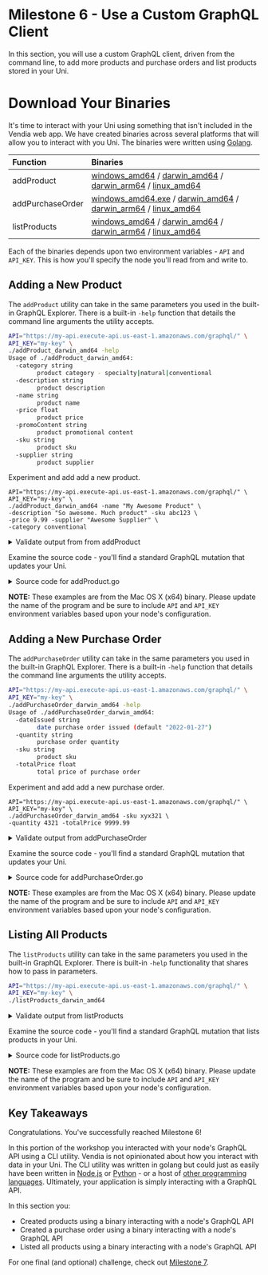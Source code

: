 # Milestone 6 - Use a Custom GraphQL Client
In this section, you will use a custom GraphQL client, driven from the command line, to add more products and purchase orders and list products stored in your Uni.

# Download Your Binaries
It's time to interact with your Uni using something that isn't included in the Vendia web app. We have created binaries across several platforms that will allow you to interact with you Uni. The binaries were written using [Golang](https://go.dev/).

|  Function | Binaries |
|:---------|:--------|
| addProduct | [windows_amd64](https://vendia-workshop-artifacts.s3.amazonaws.com/food-and-beverage/optimized-distribution/addProduct_windows_amd64.exe) / [darwin_amd64](https://vendia-workshop-artifacts.s3.amazonaws.com/food-and-beverage/optimized-distribution/addProduct_darwin_amd64) / [darwin_arm64](https://vendia-workshop-artifacts.s3.amazonaws.com/food-and-beverage/optimized-distribution/addProduct_darwin_arm64) / [linux_amd64](https://vendia-workshop-artifacts.s3.amazonaws.com/food-and-beverage/optimized-distribution/addProduct_linux_amd64) |
| addPurchaseOrder | [windows_amd64.exe](https://vendia-workshop-artifacts.s3.amazonaws.com/food-and-beverage/optimized-distribution/addPurchaseOrder_windows_amd64.exe) / [darwin_amd64](https://vendia-workshop-artifacts.s3.amazonaws.com/food-and-beverage/optimized-distribution/addPurchaseOrder_darwin_amd64) / [darwin_arm64](https://vendia-workshop-artifacts.s3.amazonaws.com/food-and-beverage/optimized-distribution/addPurchaseOrder_darwin_arm64) / [linux_amd64](https://vendia-workshop-artifacts.s3.amazonaws.com/food-and-beverage/optimized-distribution/addPurchaseOrder_linux_amd64) |
| listProducts | [windows_amd64](https://vendia-workshop-artifacts.s3.amazonaws.com/food-and-beverage/optimized-distribution/listProducts_windows_amd64.exe) / [darwin_amd64](https://vendia-workshop-artifacts.s3.amazonaws.com/food-and-beverage/optimized-distribution/listProducts_darwin_amd64) / [darwin_arm64](https://vendia-workshop-artifacts.s3.amazonaws.com/food-and-beverage/optimized-distribution/listProducts_darwin_arm64) / [linux_amd64](https://vendia-workshop-artifacts.s3.amazonaws.com/food-and-beverage/optimized-distribution/listProducts_linux_amd64) | 

Each of the binaries depends upon two environment variables - `API` and `API_KEY`. This is how you'll specify the node you'll read from and write to.

## Adding a New Product

The `addProduct` utility can take in the same parameters you used in the built-in GraphQL Explorer. There is a built-in `-help` function that details the command line arguments the utility accepts.

```bash
API="https://my-api.execute-api.us-east-1.amazonaws.com/graphql/" \
API_KEY="my-key" \
./addProduct_darwin_amd64 -help
Usage of ./addProduct_darwin_amd64:
  -category string
        product category - specialty|natural|conventional
  -description string
        product description
  -name string
        product name
  -price float
        product price
  -promoContent string
        product promotional content
  -sku string
        product sku
  -supplier string
        product supplier
```

Experiment and add add a new product.

```
API="https://my-api.execute-api.us-east-1.amazonaws.com/graphql/" \
API_KEY="my-key" \
./addProduct_darwin_amd64 -name "My Awesome Product" \
-description "So awesome. Much product" -sku abc123 \
-price 9.99 -supplier "Awesome Supplier" \
-category conventional
```

<details>
<summary>Validate output from from addProduct</summary>

<img width="1319" alt="new-product" src="https://user-images.githubusercontent.com/71095088/151473760-662b5251-f5a3-4335-9422-9f4c44bd0b9d.png">
</details>

Examine the source code - you'll find a standard GraphQL mutation that updates your Uni.

<details>
<summary>Source code for addProduct.go</summary>

The following code was use to build the `addProduct` binaries.

```
package main

import (
	"context"
	"flag"
	"fmt"
	"os"

	"github.com/machinebox/graphql"
)

func main() {
	// Shell variables for the Uni node
	api, ok := os.LookupEnv("API")
	if !ok {
		panic("API environment variable not set")
	}

	api_key, ok := os.LookupEnv("API_KEY")
	if !ok {
		panic("API_KEY environment variable not set")
	}

	namePtr := flag.String("name", "", "product name")
	descriptionPtr := flag.String("description", "", "product description")
	skuPtr := flag.String("sku", "", "product sku")
	categoryPtr := flag.String("category", "", "product category - specialty|natural|conventional")
	pricePtr := flag.Float64("price", 0.00, "product price")
	promoContentPtr := flag.String("promoContent", "", "product promotional content")
	supplierPtr := flag.String("supplier", "", "product supplier")

	flag.Parse()

	// Create a client (safe to share across requests)
	client := graphql.NewClient(api)

	addProduct := graphql.NewRequest(`
	mutation addProduct(
		$name: String,
		$description: String,
		$sku: String,
		$category: Self_Product_categoryEnum,
		$price: Float,
		$promotionalContent: String,
		$supplier: String
	) {
		add_Product(
		  input: {
			name: $name
			description: $description
			sku: $sku
			category: $category
			price: $price
			promotionalContent: $promotionalContent
			supplier: $supplier
		  },
		  syncMode: ASYNC) {
		  transaction {
			_id
		  }
		}
	  }
	`)

	addProduct.Var("name", namePtr)
	addProduct.Var("description", descriptionPtr)
	addProduct.Var("sku", skuPtr)
	addProduct.Var("category", categoryPtr)
	addProduct.Var("price", pricePtr)
	addProduct.Var("promotionalContent", promoContentPtr)
	addProduct.Var("supplier", supplierPtr)
	addProduct.Header.Set("x-api-key", api_key)

	if err := client.Run(context.Background(), addProduct, nil); err != nil {
		panic(err)
	}

	fmt.Printf("%s successfully added\n", *namePtr)
}
```
</details>

**NOTE:** These examples are from the Mac OS X (x64) binary. Please update the name of the program and be sure to include `API` and `API_KEY` environment variables based upon your node's configuration.

## Adding a New Purchase Order

The `addPurchaseOrder` utility can take in the same parameters you used in the built-in GraphQL Explorer. There is a built-in `-help` function that details the command line arguments the utility accepts.

```bash
API="https://my-api.execute-api.us-east-1.amazonaws.com/graphql/" \
API_KEY="my-key" \
./addPurchaseOrder_darwin_amd64 -help
Usage of ./addPurchaseOrder_darwin_amd64:
  -dateIssued string
        date purchase order issued (default "2022-01-27")
  -quantity string
        purchase order quantity
  -sku string
        product sku
  -totalPrice float
        total price of purchase order
```

Experiment and add add a new purchase order.

```
API="https://my-api.execute-api.us-east-1.amazonaws.com/graphql/" \
API_KEY="my-key" \
./addPurchaseOrder_darwin_amd64 -sku xyx321 \
-quantity 4321 -totalPrice 9999.99
```

<details>
<summary>Validate output from addPurchaseOrder</summary>

<img width="1320" alt="new-purchase-order" src="https://user-images.githubusercontent.com/71095088/151477267-82173b7a-0d13-4a48-8944-bb69d86cea90.png">
</details>

Examine the source code - you'll find a standard GraphQL mutation that updates your Uni.

<details>
<summary>Source code for addPurchaseOrder.go</summary>

The following code was use to build the `addPurchaseOrder` binaries.

```
package main

import (
	"context"
	"flag"
	"fmt"
	"os"
	"time"

	"github.com/machinebox/graphql"
)

func main() {
	// Shell variables for the Uni node
	api, ok := os.LookupEnv("API")
	if !ok {
		panic("API environment variable not set")
	}

	api_key, ok := os.LookupEnv("API_KEY")
	if !ok {
		panic("API_KEY environment variable not set")
	}

	currentDate := time.Now().Format("2006-01-02")

	dateIssuedPtr := flag.String("dateIssued", currentDate, "date purchase order issued")
	quantityPtr := flag.String("quantity", "", "purchase order quantity")
	skuPtr := flag.String("sku", "", "product sku")
	totalPricePtr := flag.Float64("totalPrice", 0.00, "total price of purchase order")

	flag.Parse()

	// Create a client (safe to share across requests)
	client := graphql.NewClient(api)

	// getId.Header.Set("x-api-key", api_key)

	addPurchaseOrder := graphql.NewRequest(`
	mutation addPurchaseOrder(
		$sku: String,
		$quantity: String,
		$dateIssued: String,
		$totalPrice: Float
	) {
		add_PurchaseOrder(
		  input: {
			sku: $sku,
			quantity: $quantity,
			dateIssued: $dateIssued,
			totalPrice: $totalPrice
		  },
		  syncMode: ASYNC) {
		  transaction {
			_id
		  }
		}
	  }
	`)

	addPurchaseOrder.Var("quantity", quantityPtr)
	addPurchaseOrder.Var("dateIssued", dateIssuedPtr)
	addPurchaseOrder.Var("sku", skuPtr)
	addPurchaseOrder.Var("totalPrice", totalPricePtr)
	addPurchaseOrder.Header.Set("x-api-key", api_key)

	if err := client.Run(context.Background(), addPurchaseOrder, nil); err != nil {
		panic(err)
	}

	fmt.Printf("Successfully added PO for %s\n", *skuPtr)
}
```
</details>

**NOTE:** These examples are from the Mac OS X (x64) binary. Please update the name of the program and be sure to include `API` and `API_KEY` environment variables based upon your node's configuration.

## Listing All Products

The `listProducts` utility can take in the same parameters you used in the built-in GraphQL Explorer. There is built-in `-help` functionality that shares how to pass in parameters.

```bash
API="https://my-api.execute-api.us-east-1.amazonaws.com/graphql/" \
API_KEY="my-key" \
./listProducts_darwin_amd64
```

<details>
<summary>Validate output from listProducts</summary>

<img width="1324" alt="list-products" src="https://user-images.githubusercontent.com/71095088/151479136-f373f2bc-40d8-4a5d-907b-d2f5e00f33cd.png">
</details>

Examine the source code - you'll find a standard GraphQL mutation that lists products in your Uni.

<details>
<summary>Source code for listProducts.go</summary>

The following code was use to build the `listProducts` binaries.

```
package main

import (
	"context"
	"encoding/json"
	"fmt"
	"log"
	"os"

	"github.com/machinebox/graphql"
)

func main() {
	// Shell variables for the Uni node
	api, ok := os.LookupEnv("API")
	if !ok {
		panic("API environment variable not set")
	}

	api_key, ok := os.LookupEnv("API_KEY")
	if !ok {
		panic("API_KEY environment variable not set")
	}

	// Create a client (safe to share across requests)
	client := graphql.NewClient(api)

	request := graphql.NewRequest(`
		query listProducts {
			list_ProductItems {
				_ProductItems {
					name
					description
					sku
					category
					price
					supplier
					promotionalContent
				}
			}
		}
	`)

	request.Header.Set("x-api-key", api_key)

	var response struct {
		List_ProductItems struct {
			ProductItems []struct {
				Id                 string  `json:"_id"`
				Name               string  `json:"name"`
				Description        string  `json:"description"`
				Sku                string  `json:"sku"`
				Category           string  `json:"category"`
				Price              float64 `json:"price"`
				Supplier           string  `json:"supplier"`
				PromotionalContent string  `json:"promotionalContent"`
			} `json:"_ProductItems"`
		} `json:"list_ProductItems"`
	}

	if err := client.Run(context.Background(), request, &response); err != nil {
		panic(err)
	}

	inventory_items := response.List_ProductItems.ProductItems

	for _, item := range inventory_items {
		item_json, err := json.MarshalIndent(item, "", "  ")

		if err != nil {
			log.Fatalf(err.Error())
		}

		fmt.Println(string(item_json))

	}
}
```
</details>

**NOTE:** These examples are from the Mac OS X (x64) binary. Please update the name of the program and be sure to include `API` and `API_KEY` environment variables based upon your node's configuration.


## Key Takeaways
Congratulations.  You've successfully reached Milestone 6!

In this portion of the workshop you interacted with your node's GraphQL API using a CLI utility. Vendia is not opinionated about how you interact with data in your Uni. The CLI utility was written in golang but could just as easily have been written in [Node.js](https://github.com/vendia/examples/tree/main/features/share/graphql/node) or [Python](https://github.com/vendia/examples/tree/main/features/share/graphql/python3) - or a host of [other programming languages](https://graphql.org/code/#language-support). Ultimately, your application is simply interacting with a GraphQL API.

In this section you:

* Created products using a binary interacting with a node's GraphQL API
* Created a purchase order using a binary interacting with a node's GraphQL API
* Listed all products using a binary interacting with a node's GraphQL API

For one final (and optional) challenge, check out [Milestone 7](README-Milestone7.md).
